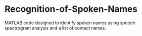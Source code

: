 # Recognition-of-Spoken-Names
MATLAB code designed to identify spoken names using speech spectrogram analysis and a list of contact names.
